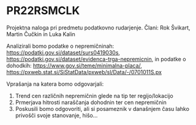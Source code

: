 # PR22RSMCLK
Projektna naloga pri predmetu podatkovno rudarjenje. Člani: Rok Švikart, Martin Čučkin in Luka Kalin

Analizirali bomo podatke o nepremičninah: https://podatki.gov.si/dataset/surs0419030s, 
                                          https://podatki.gov.si/dataset/evidenca-trga-nepremicnin,
in podatke o dohodkih: https://www.gov.si/teme/minimalna-placa/, 
                       https://pxweb.stat.si/SiStatData/pxweb/sl/Data/-/0701011S.px

Vprašanja na katera bomo odgovarjali: 
  1. Trend cen različnih nepremičnin glede na tip ter regijo/lokacijo
  2. Prmerjava hitrosti naraščanja dohodnin ter cen nepremičnin
  3. Poskusili bomo odgovoriti, ali si posameznik v današnjem času lahko privošči svoje stanovanje, hišo...
